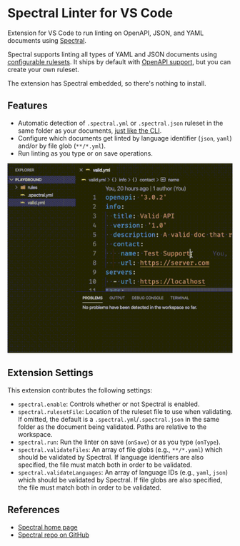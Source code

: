 # Spectral Linter for VS Code

Extension for VS Code to run linting on OpenAPI, JSON, and YAML documents using [Spectral](https://stoplight.io/open-source/spectral/).

Spectral supports linting all types of YAML and JSON documents using [configurable rulesets](https://stoplight.io/p/docs/gh/stoplightio/spectral/docs/getting-started/rulesets.md). It ships by default with [OpenAPI support](https://stoplight.io/p/docs/gh/stoplightio/spectral/docs/getting-started/openapi.md), but you can create your own ruleset.

The extension has Spectral embedded, so there's nothing to install.

## Features

- Automatic detection of `.spectral.yml` or `.spectral.json` ruleset in the same folder as your documents, [just like the CLI](https://stoplight.io/p/docs/gh/stoplightio/spectral/docs/guides/cli.md).
- Configure which documents get linted by language identifier (`json`, `yaml`) and/or by file glob (`**/*.yml`).
- Run linting as you type or on save operations.

![Lint as you type](assets/spectral-demo.gif)

## Extension Settings

This extension contributes the following settings:

- `spectral.enable`: Controls whether or not Spectral is enabled.
- `spectral.rulesetFile`: Location of the ruleset file to use when validating. If omitted, the default is a `.spectral.yml`/`.spectral.json` in the same folder as the document being validated. Paths are relative to the workspace.
- `spectral.run`: Run the linter on save (`onSave`) or as you type (`onType`).
- `spectral.validateFiles`: An array of file globs (e.g., `**/*.yaml`) which should be validated by Spectral. If language identifiers are also specified, the file must match both in order to be validated.
- `spectral.validateLanguages`: An array of language IDs (e.g., `yaml`, `json`) which should be validated by Spectral. If file globs are also specified, the file must match both in order to be validated.

## References

- [Spectral home page](https://stoplight.io/open-source/spectral/)
- [Spectral repo on GitHub](https://github.com/stoplightio/spectral)
